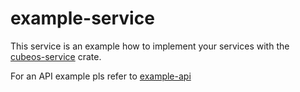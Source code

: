 # example-service

This service is an example how to implement your services with the [cubeos-service](https://github.com/Cube-OS/cubeos-service) crate.

For an API example pls refer to [example-api](https://github.com/Cube-OS/example-api)
